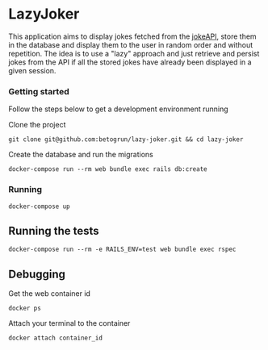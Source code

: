 # LazyJoker

This application aims to display jokes fetched from the [jokeAPI](https://sv443.net/jokeapi/v2/), store them in the database and display them to the user in random order and without repetition.
The idea is to use a "lazy" approach and just retrieve and persist jokes from the API if all the stored jokes have already been displayed in a given session.

### Getting started

Follow the steps below to get a development environment running

Clone the project
```
git clone git@github.com:betogrun/lazy-joker.git && cd lazy-joker
```

Create the database and run the migrations

```
docker-compose run --rm web bundle exec rails db:create
```

### Running
```
docker-compose up
```

## Running the tests
```
docker-compose run --rm -e RAILS_ENV=test web bundle exec rspec
```

## Debugging

Get the web container id

```
docker ps
```

Attach your terminal to the container

```
docker attach container_id
```
